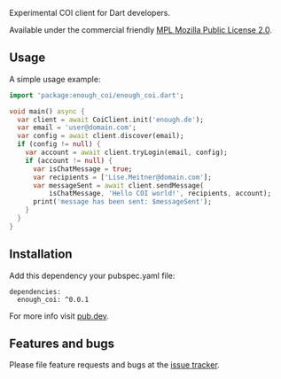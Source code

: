 Experimental COI client for Dart developers.


Available under the commercial friendly 
[MPL Mozilla Public License 2.0](https://www.mozilla.org/en-US/MPL/).

## Usage

A simple usage example:

```dart
import 'package:enough_coi/enough_coi.dart';

void main() async {
  var client = await CoiClient.init('enough.de');
  var email = 'user@domain.com';
  var config = await client.discover(email);
  if (config != null) {
    var account = await client.tryLogin(email, config);
    if (account != null) {
      var isChatMessage = true;
      var recipients = ['Lise.Meitner@domain.com'];
      var messageSent = await client.sendMessage(
          isChatMessage, 'Hello COI world!', recipients, account);
      print('message has been sent: $messageSent');
    }
  }
}

```


## Installation
Add this dependency your pubspec.yaml file:

```
dependencies:
  enough_coi: ^0.0.1
```

For more info visit [pub.dev](https://pub.dev/packages/enough_coi).

## Features and bugs

Please file feature requests and bugs at the [issue tracker][tracker].

[tracker]: https://github.com/Enough-Software/enough_coi/issues
